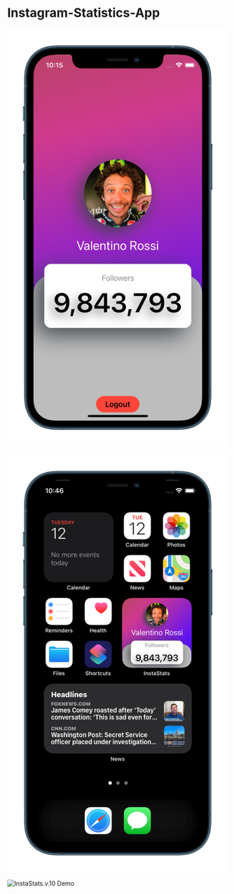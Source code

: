 # Instagram-Statistics-App

![Image](/InstaStats.v.10.png)

![Image](/InstaStatsWidget.v.1.0.png)

![InstaStats.v.10 Demo](InstaStats.v.10.gif)
